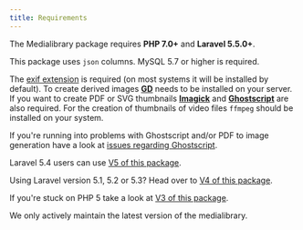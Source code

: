 ```yaml
---
title: Requirements
---
```


The Medialibrary package requires **PHP 7.0+** and **Laravel 5.5.0+**. 

This package uses `json` columns. MySQL 5.7 or higher is required.

The [exif extension](http://php.net/manual/en/exif.installation.php) is required (on most systems it will be installed by default). 
To create derived images **[GD](http://php.net/manual/en/book.image.php)** needs to be installed on your server. 
If you want to create PDF or SVG thumbnails **[Imagick](http://php.net/manual/en/imagick.setresolution.php)** and **[Ghostscript](https://www.ghostscript.com/)** are also required. 
For the creation of thumbnails of video files `ffmpeg` should be installed on your system.

If you're running into problems with Ghostscript and/or PDF to image generation have a look at [issues regarding Ghostscript](https://github.com/spatie/pdf-to-image/blob/master/README.md#issues-regarding-ghostscript).

Laravel 5.4 users can use [V5 of this package](https://docs.spatie.be/laravel-medialibrary/v5/introduction).

Using Laravel version 5.1, 5.2 or 5.3? Head over to [V4 of this package](https://docs.spatie.be/laravel-medialibrary/v4/introduction).

If you're stuck on PHP 5 take a look at [V3 of this package](https://docs.spatie.be/laravel-medialibrary/v3/introduction).

We only actively maintain the latest version of the medialibrary.
